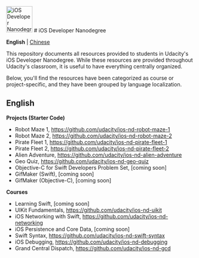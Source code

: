 <img src="https://s3-us-west-1.amazonaws.com/udacity-content/degrees/catalog-images/nd003.png" alt="iOS Developer Nanodegree logo" height="70" >
# iOS Developer Nanodegree

**English** | [Chinese](https://github.com/udacity/ios-nd-repos/blob/master/README.md)

This repository documents all resources provided to students in Udacity's iOS Developer Nanodegree. While these resources are provided throughout Udacity's classroom, it is useful to have everything centrally organized.

Below, you'll find the resources have been categorized as course or project-specific, and they have been grouped by language localization.

## English

**Projects (Starter Code)**

- Robot Maze 1, https://github.com/udacity/ios-nd-robot-maze-1
- Robot Maze 2, https://github.com/udacity/ios-nd-robot-maze-2
- Pirate Fleet 1, https://github.com/udacity/ios-nd-pirate-fleet-1
- Pirate Fleet 2, https://github.com/udacity/ios-nd-pirate-fleet-2
- Alien Adventure, https://github.com/udacity/ios-nd-alien-adventure
- Geo Quiz, https://github.com/udacity/ios-nd-geo-quiz
- Objective-C for Swift Developers Problem Set, [coming soon]
- GifMaker (Swift), [coming soon]
- GifMaker (Objective-C), [coming soon]

**Courses**

- Learning Swift, [coming soon]
- UIKit Fundamentals, https://github.com/udacity/ios-nd-uikit
- iOS Networking with Swift, https://github.com/udacity/ios-nd-networking
- iOS Persistence and Core Data, [coming soon]
- Swift Syntax, https://github.com/udacity/ios-nd-swift-syntax
- iOS Debugging, https://github.com/udacity/ios-nd-debugging
- Grand Central Dispatch, https://github.com/udacity/ios-nd-gcd
